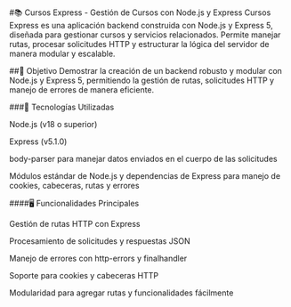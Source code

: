 #📚 Cursos Express - Gestión de Cursos con Node.js y Express
Cursos Express es una aplicación backend construida con Node.js y Express 5, diseñada para gestionar cursos y servicios relacionados. Permite manejar rutas, procesar solicitudes HTTP y estructurar la lógica del servidor de manera modular y escalable.


    
##🎯 Objetivo
Demostrar la creación de un backend robusto y modular con Node.js y Express 5, permitiendo la gestión de rutas, solicitudes HTTP y manejo de errores de manera eficiente.


	
###🧩 Tecnologías Utilizadas

Node.js (v18 o superior)

Express (v5.1.0)

body-parser para manejar datos enviados en el cuerpo de las solicitudes

Módulos estándar de Node.js y dependencias de Express para manejo de cookies, cabeceras, rutas y errores



####🖥️ Funcionalidades Principales

Gestión de rutas HTTP con Express

Procesamiento de solicitudes y respuestas JSON

Manejo de errores con http-errors y finalhandler

Soporte para cookies y cabeceras HTTP

Modularidad para agregar rutas y funcionalidades fácilmente
